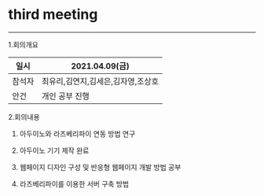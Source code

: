 # third meeting   
---


1.회의개요   

|일시|2021.04.09(금)|
|---|---| 
|참석자|최유리,김연지,김세은,김자영,조상호|
|안건|개인 공부 진행|


2.회의내용

1) 아두이노와 라즈베리파이 연동 방법 연구  

2) 아두이노 기기 제작 완료

3) 웹페이지 디자인 구성 및 반응형 웹페이지 개발 방법 공부

4) 라즈베리파이를 이용한 서버 구축 방법 


